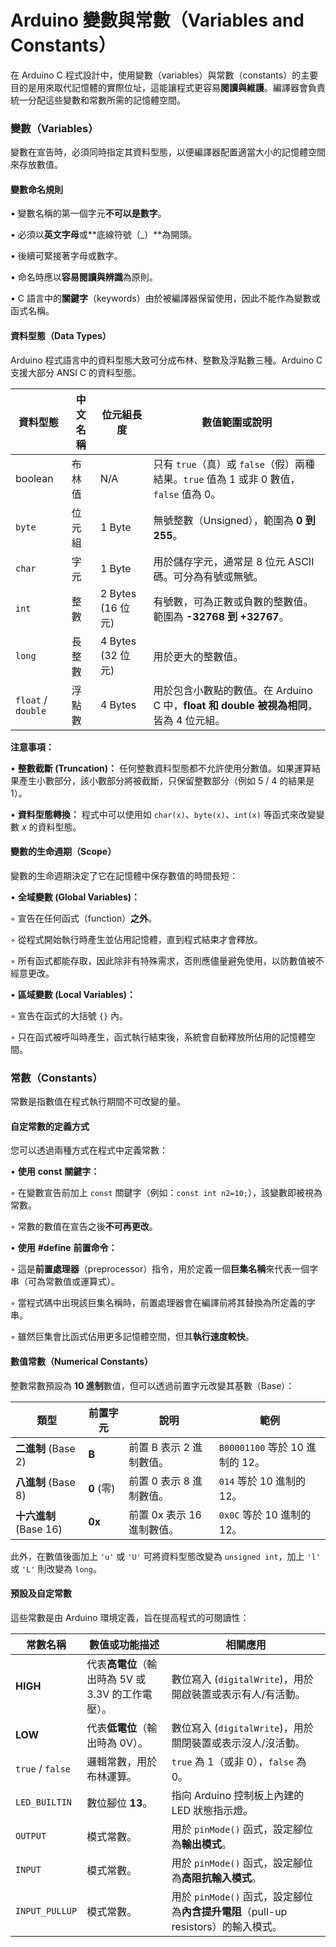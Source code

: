 # Arduino 變數與常數（Variables and Constants）

在 Arduino C 程式設計中，使用變數（variables）與常數（constants）的主要目的是用來取代記憶體的實際位址，這能讓程式更容易**閱讀與維護**。編譯器會負責統一分配這些變數和常數所需的記憶體空間。



###  變數（Variables）

變數在宣告時，必須同時指定其資料型態，以便編譯器配置適當大小的記憶體空間來存放數值。

#### 變數命名規則

• 變數名稱的第一個字元**不可以是數字**。

• 必須以**英文字母**或**底線符號（_）**為開頭。

• 後續可緊接著字母或數字。

• 命名時應以**容易閱讀與辨識**為原則。

• C 語言中的**關鍵字**（keywords）由於被編譯器保留使用，因此不能作為變數或函式名稱。

#### 資料型態（Data Types）

Arduino 程式語言中的資料型態大致可分成布林、整數及浮點數三種。Arduino C 支援大部分 ANSI C 的資料型態。

| 資料型態           | 中文名稱 | 位元組長度        | 數值範圍或說明                                               | 
| ------------------ | -------- | ----------------- | ------------------------------------------------------------ | 
| boolean            | 布林值   | N/A               | 只有 `true`（真）或 `false`（假）兩種結果。`true` 值為 1 或非 0 數值，`false` 值為 0。 |      
| `byte`             | 位元組   | 1 Byte            | 無號整數（Unsigned），範圍為 **0 到 255**。                  |      
| `char`             | 字元     | 1 Byte            | 用於儲存字元，通常是 8 位元 ASCII 碼。可分為有號或無號。     |      
| `int`              | 整數     | 2 Bytes (16 位元) | 有號數，可為正數或負數的整數值。範圍為 **-32768 到 +32767**。 |      
| `long`             | 長整數   | 4 Bytes (32 位元) | 用於更大的整數值。                                           |      
| `float` / `double` | 浮點數   | 4 Bytes           | 用於包含小數點的數值。在 Arduino C 中，**float** **和** **double** **被視為相同**，皆為 4 位元組。 |      

**注意事項：**

• **整數截斷 (Truncation)：** 任何整數資料型態都不允許使用分數值。如果運算結果產生小數部分，該小數部分將被截斷，只保留整數部分（例如 5 / 4 的結果是 1）。

• **資料型態轉換：** 程式中可以使用如 `char(x)`、`byte(x)`、`int(x)` 等函式來改變變數 *x* 的資料型態。

#### 變數的生命週期（Scope）

變數的生命週期決定了它在記憶體中保存數值的時間長短：

• **全域變數 (Global Variables)：**

  ◦ 宣告在任何函式（function）**之外**。

  ◦ 從程式開始執行時產生並佔用記憶體，直到程式結束才會釋放。

  ◦ 所有函式都能存取，因此除非有特殊需求，否則應儘量避免使用，以防數值被不經意更改。

• **區域變數 (Local Variables)：**

  ◦ 宣告在函式的大括號 `{}` 內。

  ◦ 只在函式被呼叫時產生，函式執行結束後，系統會自動釋放所佔用的記憶體空間。



### 常數（Constants）

常數是指數值在程式執行期間不可改變的量。

#### 自定常數的定義方式

您可以透過兩種方式在程式中定義常數：

• **使用** **const** **關鍵字：**

  ◦ 在變數宣告前加上 `const` 關鍵字（例如：`const int n2=10;`），該變數即被視為常數。

  ◦ 常數的數值在宣告之後**不可再更改**。

• **使用** **#define** **前置命令：**

  ◦ 這是**前置處理器**（preprocessor）指令，用於定義一個**巨集名稱**來代表一個字串（可為常數值或運算式）。

  ◦ 當程式碼中出現該巨集名稱時，前置處理器會在編譯前將其替換為所定義的字串。

  ◦ 雖然巨集會比函式佔用更多記憶體空間，但其**執行速度較快**。

#### 數值常數（Numerical Constants）

整數常數預設為 **10 進制**數值，但可以透過前置字元改變其基數（Base）：

| 類型                   | 前置字元   | 說明                       | 範例                            | 
| ---------------------- | ---------- | -------------------------- | ------------------------------- | 
| **二進制** (Base 2)    | **B**      | 前置 B 表示 2 進制數值。   | `B00001100` 等於 10 進制的 12。 |     
| **八進制** (Base 8)    | **0** (零) | 前置 0 表示 8 進制數值。   | `014` 等於 10 進制的 12。       |     
| **十六進制** (Base 16) | **0x**     | 前置 0x 表示 16 進制數值。 | `0x0C` 等於 10 進制的 12。      |     

此外，在數值後面加上 `'u'` 或 `'U'` 可將資料型態改變為 `unsigned int`，加上 `'l'` 或 `'L'` 則改變為 `long`。

#### 預設及自定常數

這些常數是由 Arduino 環境定義，旨在提高程式的可閱讀性：

| 常數名稱         | 數值或功能描述                                     | 相關應用                                                     | 
| ---------------- | -------------------------------------------------- | ------------------------------------------------------------ | 
| **HIGH**         | 代表**高電位**（輸出時為 5V 或 3.3V 的工作電壓）。 | 數位寫入 (`digitalWrite`)，用於開啟裝置或表示有人/有活動。   |      
| **LOW**          | 代表**低電位**（輸出時為 0V）。                    | 數位寫入 (`digitalWrite`)，用於關閉裝置或表示沒人/沒活動。   |      
| `true` / `false` | 邏輯常數，用於布林運算。                           | `true` 為 1（或非 0），`false` 為 0。                        |      
| `LED_BUILTIN`    | 數位腳位 **13**。                                  | 指向 Arduino 控制板上內建的 LED 狀態指示燈。                 |      
| `OUTPUT`         | 模式常數。                                         | 用於 `pinMode()` 函式，設定腳位為**輸出模式**。              |      
| `INPUT`          | 模式常數。                                         | 用於 `pinMode()` 函式，設定腳位為**高阻抗輸入模式**。        |      
| `INPUT_PULLUP`   | 模式常數。                                         | 用於 `pinMode()` 函式，設定腳位為**內含提升電阻**（pull-up resistors）的輸入模式。 |      
